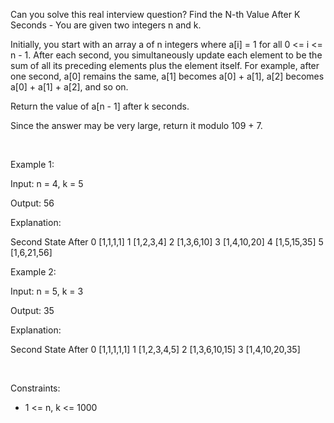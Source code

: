 Can you solve this real interview question? Find the N-th Value After K Seconds - You are given two integers n and k.

Initially, you start with an array a of n integers where a[i] = 1 for all 0 <= i <= n - 1. After each second, you simultaneously update each element to be the sum of all its preceding elements plus the element itself. For example, after one second, a[0] remains the same, a[1] becomes a[0] + a[1], a[2] becomes a[0] + a[1] + a[2], and so on.

Return the value of a[n - 1] after k seconds.

Since the answer may be very large, return it modulo 109 + 7.

 

Example 1:

Input: n = 4, k = 5

Output: 56

Explanation:

Second State After 0 [1,1,1,1] 1 [1,2,3,4] 2 [1,3,6,10] 3 [1,4,10,20] 4 [1,5,15,35] 5 [1,6,21,56]

Example 2:

Input: n = 5, k = 3

Output: 35

Explanation:

Second State After 0 [1,1,1,1,1] 1 [1,2,3,4,5] 2 [1,3,6,10,15] 3 [1,4,10,20,35]

 

Constraints:

 * 1 <= n, k <= 1000